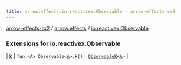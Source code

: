```yaml
---
title: arrow.effects.io.reactivex.Observable - arrow-effects-rx2
---
```


[arrow-effects-rx2](../../index.html) / [arrow.effects](../index.html) / [io.reactivex.Observable](./index.html)

### Extensions for io.reactivex.Observable

| [k](k.html) | `fun <A> Observable<`[`A`](k.html#A)`>.k(): `[`ObservableK`](../-observable-k/index.html)`<`[`A`](k.html#A)`>` |

